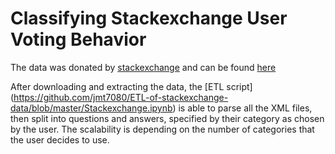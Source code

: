 # Classifying Stackexchange User Voting Behavior
The data was donated by [stackexchange](https://data.stackexchange.com/) and can be found [here](https://archive.org/details/stackexchange)

After downloading and extracting the data, the [ETL script] (https://github.com/jmt7080/ETL-of-stackexchange-data/blob/master/Stackexchange.ipynb) is able to parse all the XML files, then split into questions and answers, specified by their category as chosen by the user. The scalability is depending on the number of categories that the user decides to use. 

